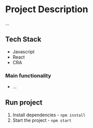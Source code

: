# Project Description

...

## Tech Stack

- Javascript
- React
- CRA

### Main functionality

- ...

## Run project
1. Install dependencies - `npm install`
2. Start the project - `npm start`
